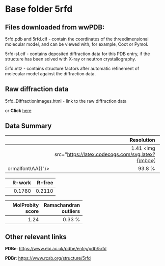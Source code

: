 # Base folder 5rfd

## Files downloaded from wwPDB:

5rfd.pdb and 5rfd.cif - contain the coordinates of the threedimensional molecular model, and can be viewed with, for example, Coot or Pymol.

5rfd-sf.cif - contains deposited diffraction data for this PDB entry, if the structure has been solved with X-ray or neutron crystallography.

5rfd.mtz - contains structure factors after automatic refinement of molecular model against the diffraction data.

## Raw diffraction data

5rfd_DiffractionImages.html - link to the raw diffraction data 

or **Click** [here](https://zenodo.org/record/3731341) 

## Data Summary
|   | Resolution | Completeness| I/sigma |
|---|-------------:|----------------:|--------------:|
|   |1.41 <img src="https://latex.codecogs.com/svg.latex?{\mbox{
ormalfont\AA}}"/>|93.8  %|<img width=50/>6.600|

|   | **R-work**| **R-free**   
|---|-------------:|----------------:|           
||0.1780|0.2110|

|   |**MolProbity<br>score**| **Ramachandran<br>outliers** 
|---|-------------:|----------------:|
||1.24|0.33 %|

## Other relevant links 
**PDBe**:  https://www.ebi.ac.uk/pdbe/entry/pdb/5rfd
 
**PDBr**: https://www.rcsb.org/structure/5rfd 

